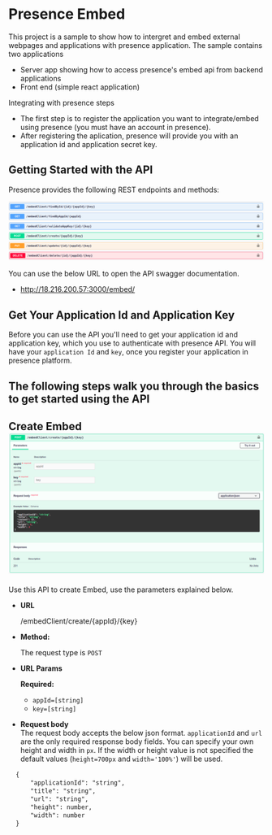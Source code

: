 # Presence Embed
This project is a sample to show how to intergret and embed external webpages and applications with presence application. 
The sample contains two applications 

* Server app showing how to access presence's embed api from backend applications
* Front end (simple react application)

Integrating with presence steps
* The first step is to register the application you want to integrate/embed using presence (you must have an account in presence).
* After registering the aplication, presence will provide you with an application id and application secret key.
## Getting Started with the API

Presence provides the following REST endpoints and methods:

![Presence API ](./assets/Rest_Methods.png)

You can use the below URL to open the API swagger documentation.
* http://18.216.200.57:3000/embed/


## Get Your Application Id and Application Key
Before you can use the API you'll need to get your application id and application key, which you use to authenticate with presence API. You will have your `application Id` and `key`, once you register your application in presence platform.

## The following steps walk you through the basics to get started using the API

**Create Embed**
![Presence API ](./assets/Create_Embed_API.png)
----
  Use this API to create Embed, use the parameters explained below.

* **URL**

  /embedClient/create/{appId}/{key}

* **Method:**
  
  The request type is `POST` 
  
*  **URL Params**

   **Required:**
 
   * `appId=[string]`   
   * `key=[string]`

* **Request body**
    <br/>
The request body accepts the below json format. `applicationId` and `url` are the only required response body fields. You can specify your own height and width in `px`. If the width or height value is not specified the default values (`height=700px` and `width='100%'`) will be used. 
```
  {
	  "applicationId": "string",
	  "title": "string", 
	  "url": "string",
	  "height": number,
	  "width": number
  }
```
